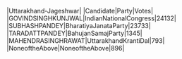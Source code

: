  
|Uttarakhand-Jageshwar|
|Candidate|Party|Votes|
|GOVINDSINGHKUNJWAL|IndianNationalCongress|24132|
|SUBHASHPANDEY|BharatiyaJanataParty|23733|
|TARADATTPANDEY|BahujanSamajParty|1345|
|MAHENDRASINGHRAWAT|UttarakhandKrantiDal|793|
|NoneoftheAbove|NoneoftheAbove|896|
